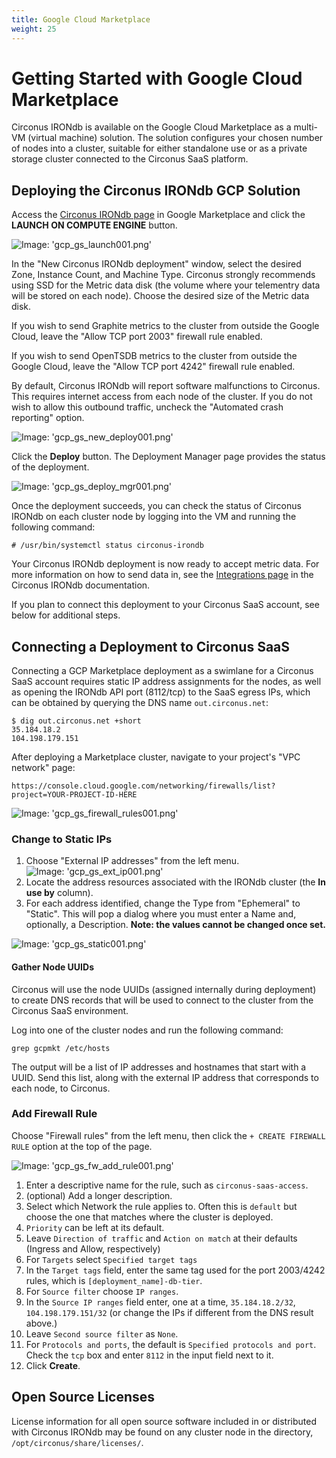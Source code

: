 ```yaml
---
title: Google Cloud Marketplace
weight: 25
---
```


# Getting Started with Google Cloud Marketplace

Circonus IRONdb is available on the Google Cloud Marketplace as a multi-VM
(virtual machine) solution.  The solution configures your chosen number of
nodes into a cluster, suitable for either standalone use or as a private
storage cluster connected to the Circonus SaaS platform.

## Deploying the Circonus IRONdb GCP Solution

Access the
[Circonus IRONdb
page](https://console.cloud.google.com/marketplace/details/circonus-public/irondb)
in Google Marketplace and click the **LAUNCH ON COMPUTE ENGINE** button.

![Image: 'gcp_gs_launch001.png'](/images/irondb/gcp_gs_launch001.png)

In the "New Circonus IRONdb deployment" window, select the desired Zone,
Instance Count, and Machine Type. Circonus strongly recommends using SSD for
the Metric data disk (the volume where your telementry data will be stored on
each node). Choose the desired size of the Metric data disk.

If you wish to send Graphite metrics to the cluster from outside the Google
Cloud, leave the "Allow TCP port 2003" firewall rule enabled.

If you wish to send OpenTSDB metrics to the cluster from outside the Google
Cloud, leave the "Allow TCP port 4242" firewall rule enabled.

By default, Circonus IRONdb will report software malfunctions to Circonus. This
requires internet access from each node of the cluster. If you do not wish to
allow this outbound traffic, uncheck the "Automated crash reporting" option.

![Image: 'gcp_gs_new_deploy001.png'](/images/irondb/gcp_gs_new_deploy001.png)

Click the **Deploy** button. The Deployment Manager page provides the status of
the deployment.

![Image: 'gcp_gs_deploy_mgr001.png'](/images/irondb/gcp_gs_deploy_mgr001.png)

Once the deployment succeeds, you can check the status of Circonus IRONdb on
each cluster node by logging into the VM and running the following command:

```
# /usr/bin/systemctl status circonus-irondb
```

Your Circonus IRONdb deployment is now ready to accept metric data. For more
information on how to send data in, see the [Integrations
page](https://www.irondb.io/docs/integrations.html) in the Circonus IRONdb
documentation.

If you plan to connect this deployment to your Circonus SaaS account, see below
for additional steps.

## Connecting a Deployment to Circonus SaaS

Connecting a GCP Marketplace deployment as a swimlane for a Circonus SaaS
account requires static IP address assignments for the nodes, as well as
opening the IRONdb API port (8112/tcp) to the SaaS egress IPs, which can be
obtained by querying the DNS name `out.circonus.net`:

```
$ dig out.circonus.net +short
35.184.18.2
104.198.179.151
```

After deploying a Marketplace cluster, navigate to your project's "VPC network"
page:

```
https://console.cloud.google.com/networking/firewalls/list?project=YOUR-PROJECT-ID-HERE
```

![Image: 'gcp_gs_firewall_rules001.png'](/images/irondb/gcp_gs_firewall_rules001.png)

### Change to Static IPs

1. Choose "External IP addresses" from the left menu.
![Image: 'gcp_gs_ext_ip001.png'](/images/irondb/gcp_gs_ext_ip001.png)
1. Locate the address resources associated with the IRONdb cluster (the **In
use by** column).
1. For each address identified, change the Type from "Ephemeral" to "Static".
This will pop a dialog where you must enter a Name and, optionally, a
Description. **Note: the values cannot be changed once set.**

![Image: 'gcp_gs_static001.png'](/images/irondb/gcp_gs_static001.png)

#### Gather Node UUIDs

Circonus will use the node UUIDs (assigned internally during deployment) to
create DNS records that will be used to connect to the cluster from the
Circonus SaaS environment.

Log into one of the cluster nodes and run the following command:

```
grep gcpmkt /etc/hosts
```

The output will be a list of IP addresses and hostnames that start with a UUID.
Send this list, along with the external IP address that corresponds to each
node, to Circonus.

### Add Firewall Rule

Choose "Firewall rules" from the left menu, then click the `+ CREATE FIREWALL
RULE` option at the top of the page.

![Image: 'gcp_gs_fw_add_rule001.png'](/images/irondb/gcp_gs_fw_add_rule001.png)


1. Enter a descriptive name for the rule, such as `circonus-saas-access`.
1. (optional) Add a longer description.
1. Select which Network the rule applies to. Often this is `default` but choose
the one that matches where the cluster is deployed.
1. `Priority` can be left at its default.
1. Leave `Direction of traffic` and `Action on match` at their defaults (Ingress and Allow,
respectively)
1. For `Targets` select `Specified target tags`
1. In the `Target tags` field, enter the same tag used for the port 2003/4242
rules, which is `[deployment_name]-db-tier`.
1. For `Source filter` choose `IP ranges`.
1. In the `Source IP ranges` field enter, one at a time, `35.184.18.2/32`, `104.198.179.151/32`
(or change the IPs if different from the DNS result above.)
1. Leave `Second source filter` as `None`.
1. For `Protocols and ports`, the default is `Specified protocols and port`.
Check the `tcp` box and enter `8112` in the input field next to it.
1. Click **Create**.

## Open Source Licenses

License information for all open source software included in or distributed
with Circonus IRONdb may be found on any cluster node in the directory,
`/opt/circonus/share/licenses/`.
